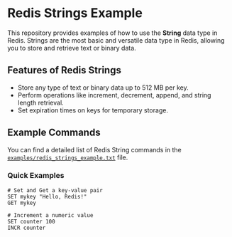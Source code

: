 # Redis Strings Example

This repository provides examples of how to use the **String** data type in Redis. Strings are the most basic and versatile data type in Redis, allowing you to store and retrieve text or binary data.

## Features of Redis Strings
- Store any type of text or binary data up to 512 MB per key.
- Perform operations like increment, decrement, append, and string length retrieval.
- Set expiration times on keys for temporary storage.

## Example Commands
You can find a detailed list of Redis String commands in the [`examples/redis_strings_example.txt`](examples/redis_strings_example.txt) file.

### Quick Examples
```plaintext
# Set and Get a key-value pair
SET mykey "Hello, Redis!"
GET mykey

# Increment a numeric value
SET counter 100
INCR counter
